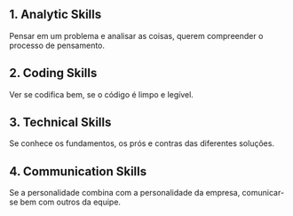 ## 1. Analytic Skills
Pensar em um problema e analisar as coisas,
querem compreender o processo de pensamento.

## 2. Coding Skills
Ver se codifica bem, se o código é limpo e legível.

## 3. Technical Skills
Se conhece os fundamentos, os prós e 
contras das diferentes soluções.

## 4. Communication Skills
Se a personalidade combina com a personalidade
da empresa, comunicar-se bem com outros da equipe.